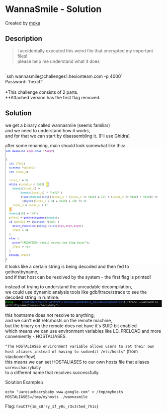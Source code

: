 # WannaSmile - Solution

Created by [moka](https://discordapp.com/users/661109271148101652)

## Description
> I accidentally executed this weird file that encrypted my important files!\
please help me understand what it does
<br>
`ssh wannasmile@challenges1.hexionteam.com -p 4000`<br/>
Password: `hexctf`
<br><br>
*This challenge consists of 2 parts.<br>
**Attached version has the first flag removed.

## Solution
we get a binary called wannasmile (seems familiar)\
and we need to understand how it works,\
and for that we can start by disassembling it. (I'll use Ghidra)

after some renaming, main should look somewhat like this:
<br>
![main function](assets/main.PNG)
<br>
it looks like a certain string is being decoded and then
fed to gethostbyname,\
and if that host can be resolved by the system - the first flag is printed!

instead of trying to understand the unreadable decompilation,\
we could use dynamic analysis tools like gdb/ltrace/strace to see the\
decoded string in runtime.
<br>
![decoded hostname](assets/host.PNG)
<br>

this hostname does not resolve to anything,\
and we can't edit /etc/hosts on the remote machine,\
but the binary on the remote does not have it's SUID bit enabled\
which means we can use environment variables like LD_PRELOAD and more conveniently - HOSTALIASES.

`"The HOSTALIASES environment variable allows users to set their own host aliases instead of having to sudoedit /etc/hosts"` (from stackoverflow)\
this means we can set HOSTALIASES to our own hosts file that aliases `uaresuchacrybaby`\
to a different name that resolves successfully.

Solution Example:\
```
echo "uaresuchacrybaby www.google.com" > /tmp/myhosts
HOSTALIASES=/tmp/myhosts ./wannasmile
```

Flag: `hexCTF{1m_s0rry_1f_y0u_r3v3r5ed_7h1s}`
